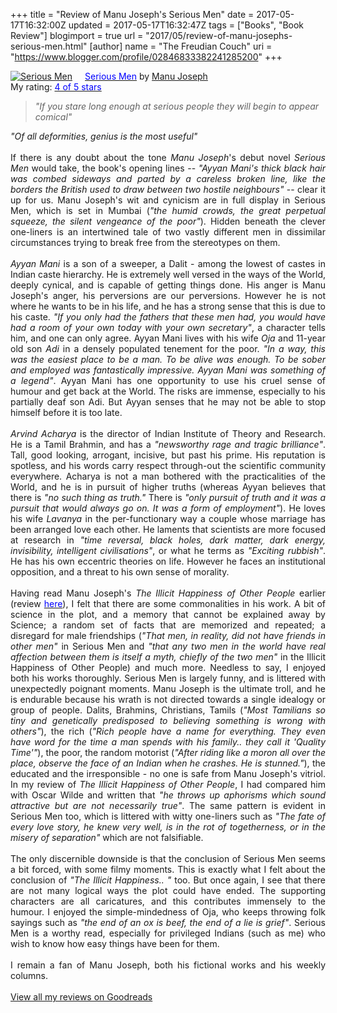 +++
title = "Review of Manu Joseph's Serious Men"
date = 2017-05-17T16:32:00Z
updated = 2017-05-17T16:32:47Z
tags = ["Books", "Book Review"]
blogimport = true 
url = "2017/05/review-of-manu-josephs-serious-men.html"
[author]
	name = "The Freudian Couch"
	uri = "https://www.blogger.com/profile/02846833382241285200"
+++

<div dir="ltr" style="text-align: left;" trbidi="on">
<a href="https://www.goodreads.com/book/show/13501165-serious-men" style="float: left; padding-right: 20px;"><img alt="Serious Men" border="0" src="https://images.gr-assets.com/books/1389236518m/13501165.jpg" /></a><a href="https://www.goodreads.com/book/show/13501165-serious-men"><span style="color: blue;">Serious Men</span></a> by <a href="https://www.goodreads.com/author/show/3338915.Manu_Joseph">Manu Joseph</a><br />
My rating: <a href="https://www.goodreads.com/review/show/1995959547"><span style="color: blue;">4 of 5 stars</span></a><br />
<blockquote class="tr_bq">
<i>"If you stare long enough at serious people they will begin to appear comical"</i></blockquote>
<i>"Of all deformities, genius is the most useful"</i><br />
<br />
<div style="text-align: justify;">
If there is any doubt about the tone <i>Manu Joseph</i>'s debut novel <i>Serious Men</i> would take, the book's opening lines -- <i>"Ayyan Mani's thick black hair was combed sideways and parted by a careless broken line, like the borders the British used to draw between two hostile neighbours"</i> -- clear it up for us. Manu Joseph's wit and cynicism are in full display in Serious Men, which is set in Mumbai (<i>"the humid crowds, the great perpetual squeeze, the silent vengeance of the poor"</i>). Hidden beneath the clever one-liners is an intertwined tale of two vastly different men in dissimilar circumstances trying to break free from the stereotypes on them.</div>
<div style="text-align: justify;">
<br /></div>
<div style="text-align: justify;">
<i>Ayyan Mani</i> is a son of a sweeper, a Dalit - among the lowest of castes in Indian caste hierarchy. He is extremely well versed in the ways of the World, deeply cynical, and is capable of getting things done. His anger is Manu Joseph's anger, his perversions are our perversions. However he is not where he wants to be in his life, and he has a strong sense that this is due to his caste. <i>"If you only had the fathers that these men had, you would have had a room of your own today with your own secretary"</i>, a character tells him, and one can only agree. Ayyan Mani lives with his wife <i>Oja</i> and 11-year old son <i>Adi</i> in a densely populated tenement for the poor. <i>"In a way, this was the easiest place to be a man. To be alive was enough. To be sober and employed was fantastically impressive. Ayyan Mani was something of a legend"</i>. Ayyan Mani has one opportunity to use his cruel sense of humour and get back at the World. The risks are immense, especially to his partially deaf son Adi. But Ayyan senses that he may not be able to stop himself before it is too late.</div>
<div style="text-align: justify;">
<br /></div>
<div style="text-align: justify;">
<i>Arvind Acharya</i> is the director of Indian Institute of Theory and Research. He is a Tamil Brahmin, and has a <i>"newsworthy rage and tragic brilliance"</i>. Tall, good looking, arrogant, incisive, but past his prime. His reputation is spotless, and his words carry respect through-out the scientific community everywhere. Acharya is not a man bothered with the practicalities of the World, and he is in pursuit of higher truths (whereas Ayyan believes that there is <i>"no such thing as truth."</i> There is <i>"only pursuit of truth and it was a pursuit that would always go on. It was a form of employment"</i>). He loves his wife <i>Lavanya</i> in the per-functionary way a couple whose marriage has been arranged love each other. He laments that scientists are more focused at research in <i>"time reversal, black holes, dark matter, dark energy, invisibility, intelligent civilisations"</i>, or what he terms as <i>"Exciting rubbish"</i>. He has his own eccentric theories on life. However he faces an institutional opposition, and a threat to his own sense of morality.</div>
<div style="text-align: justify;">
<br /></div>
<div style="text-align: justify;">
Having read Manu Joseph's <i>The Illicit Happiness of Other People</i> earlier (review <a href="http://adarsh89.blogspot.com/2014/09/the-illicit-happiness-of-other-people.html" rel="nofollow"><span style="color: blue;">here</span></a>), I felt that there are some commonalities in his work. A bit of science in the plot, and a memory that cannot be explained away by Science; a random set of facts that are memorized and repeated; a disregard for male friendships (<i>"That men, in reality, did not have friends in other men"</i> in Serious Men and <i>"that any two men in the world have real affection between them is itself a myth, chiefly of the two men"</i> in the Illicit Happiness of Other People) and much more. Needless to say, I enjoyed both his works thoroughly. Serious Men is largely funny, and is littered with unexpectedly poignant moments. Manu Joseph is the ultimate troll, and he is endurable because his wrath is not directed towards a single idealogy or group of people. Dalits, Brahmins, Christians, Tamils (<i>"Most Tamilians so tiny and genetically predisposed to believing something is wrong with others"</i>), the rich (<i>"Rich people have a name for everything. They even have word for the time a man spends with his family.. they call it 'Quality Time'"</i>), the poor, the random motorist (<i>"After riding like a moron all over the place, observe the face of an Indian when he crashes. He is stunned."</i>), the educated and the irresponsible - no one is safe from Manu Joseph's vitriol. In my review of <i>The Illicit Happiness of Other People</i>, I had compared him with Oscar Wilde and written that <i>"he throws up aphorisms which sound attractive but are not necessarily true"</i>. The same pattern is evident in Serious Men too, which is littered with witty one-liners such as <i>"The fate of every love story, he knew very well, is in the rot of togetherness, or in the misery of separation"</i> which are not falsifiable. </div>
<div style="text-align: justify;">
<br /></div>
<div style="text-align: justify;">
The only discernible downside is that the conclusion of Serious Men seems a bit forced, with some filmy moments. This is exactly what I felt about the conclusion of <i>"The Illicit Happiness.. "</i> too. But once again, I see that there are not many logical ways the plot could have ended. The supporting characters are all caricatures, and this contributes immensely to the humour. I enjoyed the simple-mindedness of Oja, who keeps throwing folk sayings such as <i>"the end of an ox is beef, the end of a lie is grief"</i>. Serious Men is a worthy read, especially for privileged Indians (such as me) who wish to know how easy things have been for them.</div>
<div style="text-align: justify;">
<br /></div>
<div style="text-align: justify;">
I remain a fan of Manu Joseph, both his fictional works and his weekly columns.
</div>
<br />
<a href="https://www.goodreads.com/review/list/4391307-adarsh">View all my reviews on Goodreads</a>&nbsp;</div>

